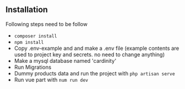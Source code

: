 
## Installation

Following steps need to be follow

- `composer install`
- `npm install`
- Copy .env-example and and make a .env file (example contents are used to project key and secrets. no need to change anything)
- Make a mysql database  named 'cardinity' 
- Run Migrations
- Dummy products data and run the project with 
`php artisan serve`
- Run vue part with `num run dev`
